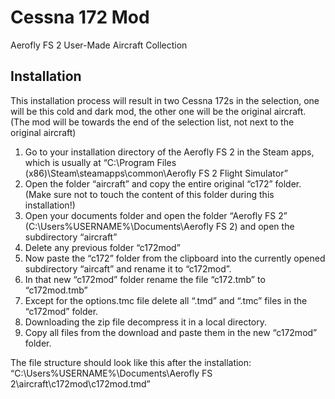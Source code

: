 # Cessna 172 Mod
Aerofly FS 2 User-Made Aircraft Collection

## Installation

This installation process will result in two Cessna 172s in the selection, one will be this cold and dark mod, the other one will be the original aircraft. (The mod will be towards the end of the selection list, not next to the original aircraft)

1) Go to your installation directory of the Aerofly FS 2 in the Steam apps, which is usually at
“C:\Program Files (x86)\Steam\steamapps\common\Aerofly FS 2 Flight Simulator”
2) Open the folder “aircraft” and copy the entire original “c172” folder. (Make sure not to touch the content of this folder during this installation!)
3) Open your documents folder and open the folder “Aerofly FS 2” (C:\Users\%USERNAME%\Documents\Aerofly FS 2) and open the subdirectory “aircraft”
4) Delete any previous folder “c172mod”
5) Now paste the “c172” folder from the clipboard into the currently opened subdirectory “aircaft” and rename it to “c172mod”.
6) In that new “c172mod” folder rename the file “c172.tmb” to “c172mod.tmb”
7) Except for the options.tmc file delete all “.tmd” and “.tmc” files in the “c172mod” folder.
8) Downloading the zip file decompress it in a local directory.
9) Copy all files from the download and paste them in the new “c172mod” folder.

The file structure should look like this after the installation:
“C:\Users\%USERNAME%\Documents\Aerofly FS 2\aircraft\c172mod\c172mod.tmd”
